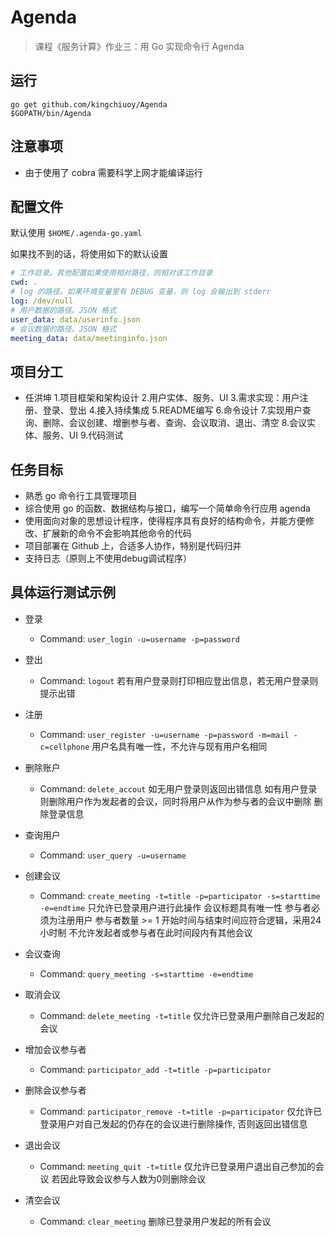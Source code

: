 ﻿# Agenda

> 课程《服务计算》作业三：用 Go 实现命令行 Agenda


## 运行

```
go get github.com/kingchiuoy/Agenda
$GOPATH/bin/Agenda
```

## 注意事项

- 由于使用了 cobra 需要科学上网才能编译运行

## 配置文件

默认使用 ``$HOME/.agenda-go.yaml``

如果找不到的话，将使用如下的默认设置

```yaml
# 工作目录。其他配置如果使用相对路径，则相对该工作目录
cwd: .
# log 的路径。如果环境变量里有 DEBUG 变量，则 log 会输出到 stderr
log: /dev/null
# 用户数据的路径。JSON 格式
user_data: data/userinfo.json
# 会议数据的路径。JSON 格式
meeting_data: data/meetinginfo.json

```

## 项目分工

- 任洪坤
  1.项目框架和架构设计
  2.用户实体、服务、UI
  3.需求实现：用户注册、登录、登出
  4.接入持续集成
  5.README编写
  6.命令设计
  7.实现用户查询、删除、会议创建、增删参与者、查询、会议取消、退出、清空
  8.会议实体、服务、UI
  9.代码测试


## 任务目标

 - 熟悉 go 命令行工具管理项目
 - 综合使用 go 的函数、数据结构与接口，编写一个简单命令行应用 agenda
 - 使用面向对象的思想设计程序，使得程序具有良好的结构命令，并能方便修改、扩展新的命令不会影响其他命令的代码
 - 项目部署在 Github 上，合适多人协作，特别是代码归并
 - 支持日志（原则上不使用debug调试程序）


## 具体运行测试示例
- 登录
	- Command: `user_login -u=username -p=password`
- 登出
	- Command: `logout`
若有用户登录则打印相应登出信息，若无用户登录则提示出错
- 注册
	- Command: `user_register -u=username -p=password -m=mail -c=cellphone`
用户名具有唯一性，不允许与现有用户名相同

- 删除账户
	- Command: `delete_accout`
	如无用户登录则返回出错信息
	如有用户登录则删除用户作为发起者的会议，同时将用户从作为参与者的会议中删除
	删除登录信息
- 查询用户
	- Command: `user_query -u=username`

- 创建会议
	- Command: `create_meeting -t=title -p=participator -s=starttime -e=endtime`
		只允许已登录用户进行此操作
		会议标题具有唯一性
		参与者必须为注册用户
		参与者数量 >= 1
		开始时间与结束时间应符合逻辑，采用24小时制
		不允许发起者或参与者在此时间段内有其他会议
- 会议查询
	- Command: `query_meeting -s=starttime -e=endtime`
- 取消会议
	- Command: `delete_meeting -t=title`
	仅允许已登录用户删除自己发起的会议
- 增加会议参与者
	- Command: `participator_add -t=title -p=participator`
- 删除会议参与者
	- Command: `participator_remove -t=title -p=participator`
	仅允许已登录用户对自己发起的仍存在的会议进行删除操作, 否则返回出错信息
- 退出会议
	- Command: `meeting_quit -t=title`
    仅允许已登录用户退出自己参加的会议
	若因此导致会议参与人数为0则删除会议
- 清空会议
	- Command: `clear_meeting`
删除已登录用户发起的所有会议
